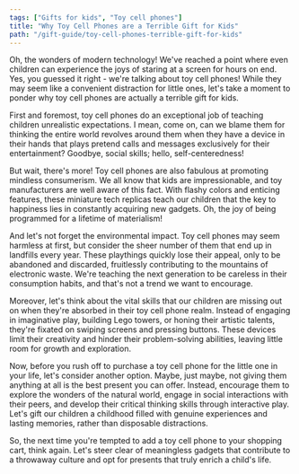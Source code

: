 ```yaml
---
tags: ["Gifts for kids", "Toy cell phones"]
title: "Why Toy Cell Phones are a Terrible Gift for Kids"
path: "/gift-guide/toy-cell-phones-terrible-gift-for-kids"
---
```


Oh, the wonders of modern technology! We've reached a point where even children can experience the joys of staring at a screen for hours on end. Yes, you guessed it right - we're talking about toy cell phones! While they may seem like a convenient distraction for little ones, let's take a moment to ponder why toy cell phones are actually a terrible gift for kids.

First and foremost, toy cell phones do an exceptional job of teaching children unrealistic expectations. I mean, come on, can we blame them for thinking the entire world revolves around them when they have a device in their hands that plays pretend calls and messages exclusively for their entertainment? Goodbye, social skills; hello, self-centeredness!

But wait, there's more! Toy cell phones are also fabulous at promoting mindless consumerism. We all know that kids are impressionable, and toy manufacturers are well aware of this fact. With flashy colors and enticing features, these miniature tech replicas teach our children that the key to happiness lies in constantly acquiring new gadgets. Oh, the joy of being programmed for a lifetime of materialism!

And let's not forget the environmental impact. Toy cell phones may seem harmless at first, but consider the sheer number of them that end up in landfills every year. These playthings quickly lose their appeal, only to be abandoned and discarded, fruitlessly contributing to the mountains of electronic waste. We're teaching the next generation to be careless in their consumption habits, and that's not a trend we want to encourage.

Moreover, let's think about the vital skills that our children are missing out on when they're absorbed in their toy cell phone realm. Instead of engaging in imaginative play, building Lego towers, or honing their artistic talents, they're fixated on swiping screens and pressing buttons. These devices limit their creativity and hinder their problem-solving abilities, leaving little room for growth and exploration.

Now, before you rush off to purchase a toy cell phone for the little one in your life, let's consider another option. Maybe, just maybe, not giving them anything at all is the best present you can offer. Instead, encourage them to explore the wonders of the natural world, engage in social interactions with their peers, and develop their critical thinking skills through interactive play. Let's gift our children a childhood filled with genuine experiences and lasting memories, rather than disposable distractions.

So, the next time you're tempted to add a toy cell phone to your shopping cart, think again. Let's steer clear of meaningless gadgets that contribute to a throwaway culture and opt for presents that truly enrich a child's life.